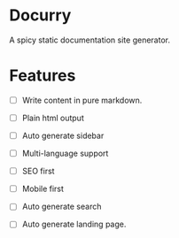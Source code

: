 # Docurry 
A spicy static documentation site generator.

# Features
- [ ] Write content in pure markdown.
- [ ] Plain html output
- [ ] Auto generate sidebar
- [ ] Multi-language support
- [ ] SEO first
- [ ] Mobile first
- [ ] Auto generate search
- [ ] Auto generate landing page.

